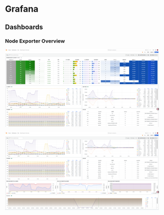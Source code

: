 # Grafana

## Dashboards

### Node Exporter Overview

![img](pics/overview1.png)

![img](pics/overview2.png)